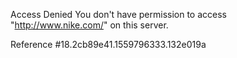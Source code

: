 Access Denied You don't have permission to access "http://www.nike.com/" on this server.

Reference #18.2cb89e41.1559796333.132e019a